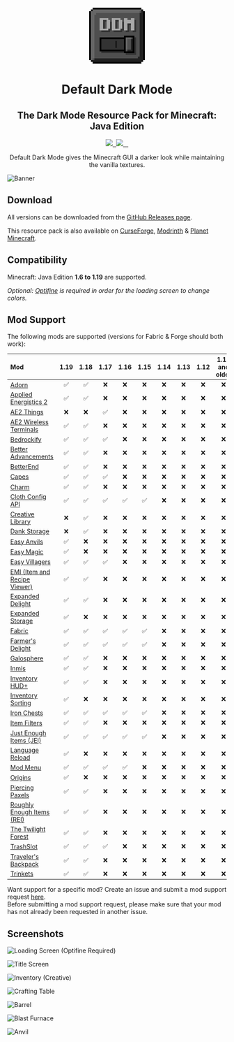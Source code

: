 <p align="center">
    <img src="pack.png" />
    <h1 align="center">Default Dark Mode</h1>
    <h2 align="center">The Dark Mode Resource Pack for Minecraft: Java Edition</h2>
</p>

<p align="center">
    <a aria-label="build" href="https://github.com/nebuIr/Default-Dark-Mode/actions">
        <img src="https://img.shields.io/github/workflow/status/nebuIr/Default-Dark-Mode/%E2%9A%A1%20Optimize%20PNG%20files">
    </a>
    <a aria-label="release" href="https://github.com/nebuIr/Default-Dark-Mode/releases/latest">
        <img alt="" src="https://img.shields.io/github/v/release/nebuIr/Default-Dark-Mode">
    </a>
    <a aria-label="license" href="https://creativecommons.org/licenses/by-nc-sa/4.0/">
        <img src="https://img.shields.io/badge/license-CC%20BY--NC--SA%204.0-brightgreen.svg">
    </a>
    <a aria-label="github downloads" href="https://github.com/nebuIr/Default-Dark-Mode/releases">
        <img alt="" src="https://img.shields.io/github/downloads/nebuIr/Default-Dark-Mode/total?logo=github">
    </a>
    <a aria-label="modrinth downloads" href="https://modrinth.com/resourcepack/default-dark-mode/versions">
        <img alt="" src="https://img.shields.io/endpoint?url=https://api.darkomizer.com/shields/downloads/modrinth">
    </a>
    <a aria-label="curseforge downloads" href="https://www.curseforge.com/minecraft/texture-packs/default-dark-mode/files">
        <img alt="" src="https://img.shields.io/endpoint?url=https://api.darkomizer.com/shields/downloads/curseforge">
    </a>
</p>

<p align="center">
    Default Dark Mode gives the Minecraft GUI a darker look while maintaining the vanilla textures.
</p>

![Banner](https://i.imgur.com/p9lNs6l.png)

## Download

All versions can be downloaded from the [GitHub Releases page](https://github.com/nebuIr/Default-Dark-Mode/releases).

This resource pack is also available on [CurseForge](https://www.curseforge.com/minecraft/texture-packs/default-dark-mode), [Modrinth](https://modrinth.com/resourcepack/default-dark-mode) & [Planet Minecraft](https://www.planetminecraft.com/texture_pack/default-dark-mode).

## Compatibility

Minecraft: Java Edition **1.6 to 1.19** are supported.

*Optional: [Optifine](https://optifine.net/) is required in order for the loading screen to change colors.*

## Mod Support

The following mods are supported (versions for Fabric & Forge should both work):

| Mod                                                                                                             | 1.19 | 1.18 | 1.17 | 1.16 | 1.15 | 1.14 | 1.13 | 1.12 | 1.11 and older |
| :-------------------------------------------------------------------------------------------------------------- | :--: | :--: | :--: | :--: | :--: | :--: | :--: | :--: | :------------: |
| [Adorn](https://www.curseforge.com/minecraft/mc-mods/adorn)                                                     |  ✅  |  ✅  |  ❌  |  ❌  |  ❌  |  ❌  |  ❌  |  ❌  |       ❌       |
| [Applied Energistics 2](https://www.curseforge.com/minecraft/mc-mods/applied-energistics-2)                     |  ✅  |  ✅  |  ❌  |  ❌  |  ❌  |  ❌  |  ❌  |  ❌  |       ❌       |
| [AE2 Things](https://www.curseforge.com/minecraft/mc-mods/ae2things)                                            |  ❌  |  ❌  |  ✅  |  ❌  |  ❌  |  ❌  |  ❌  |  ❌  |       ❌       |
| [AE2 Wireless Terminals](https://www.curseforge.com/minecraft/mc-mods/applied-energistics-2-wireless-terminals) |  ✅  |  ✅  |  ❌  |  ❌  |  ❌  |  ❌  |  ❌  |  ❌  |       ❌       |
| [Bedrockify](https://www.curseforge.com/minecraft/mc-mods/bedrockify)                                           |  ✅  |  ✅  |  ✅  |  ❌  |  ❌  |  ❌  |  ❌  |  ❌  |       ❌       |
| [Better Advancements](https://www.curseforge.com/minecraft/mc-mods/better-advancements)                         |  ✅  |  ✅  |  ❌  |  ❌  |  ❌  |  ❌  |  ❌  |  ❌  |       ❌       |
| [BetterEnd](https://www.curseforge.com/minecraft/mc-mods/betterend)                                             |  ✅  |  ✅  |  ❌  |  ❌  |  ❌  |  ❌  |  ❌  |  ❌  |       ❌       |
| [Capes](https://www.curseforge.com/minecraft/mc-mods/capes)                                                     |  ✅  |  ✅  |  ✅  |  ❌  |  ❌  |  ❌  |  ❌  |  ❌  |       ❌       |
| [Charm](https://www.curseforge.com/minecraft/mc-mods/charm)                                                     |  ✅  |  ✅  |  ❌  |  ❌  |  ❌  |  ❌  |  ❌  |  ❌  |       ❌       |
| [Cloth Config API](https://www.curseforge.com/minecraft/mc-mods/cloth-config)                                   |  ✅  |  ✅  |  ✅  |  ✅  |  ✅  |  ❌  |  ❌  |  ❌  |       ❌       |
| [Creative Library](https://www.curseforge.com/minecraft/mc-mods/creative-library)                               |  ❌  |  ✅  |  ❌  |  ❌  |  ❌  |  ❌  |  ❌  |  ❌  |       ❌       |
| [Dank Storage](https://www.curseforge.com/minecraft/mc-mods/dank-storage)                                       |  ❌  |  ✅  |  ❌  |  ❌  |  ❌  |  ❌  |  ❌  |  ❌  |       ❌       |
| [Easy Anvils](https://www.curseforge.com/minecraft/mc-mods/easy-anvils)                                         |  ✅  |  ❌  |  ❌  |  ❌  |  ❌  |  ❌  |  ❌  |  ❌  |       ❌       |
| [Easy Magic](https://www.curseforge.com/minecraft/mc-mods/easy-magic)                                           |  ✅  |  ❌  |  ❌  |  ❌  |  ❌  |  ❌  |  ❌  |  ❌  |       ❌       |
| [Easy Villagers](https://www.curseforge.com/minecraft/mc-mods/easy-villagers)                                   |  ✅  |  ✅  |  ✅  |  ❌  |  ❌  |  ❌  |  ❌  |  ❌  |       ❌       |
| [EMI (Item and Recipe Viewer)](https://www.curseforge.com/minecraft/mc-mods/emi)                                |  ✅  |  ✅  |  ❌  |  ❌  |  ❌  |  ❌  |  ❌  |  ❌  |       ❌       |
| [Expanded Delight](https://www.curseforge.com/minecraft/mc-mods/expanded-delight)                               |  ✅  |  ✅  |  ❌  |  ❌  |  ❌  |  ❌  |  ❌  |  ❌  |       ❌       |
| [Expanded Storage](https://www.curseforge.com/minecraft/mc-mods/expanded-storage)                               |  ✅  |  ❌  |  ❌  |  ❌  |  ❌  |  ❌  |  ❌  |  ❌  |       ❌       |
| [Fabric](https://fabricmc.net/)                                                                                 |  ✅  |  ✅  |  ✅  |  ✅  |  ✅  |  ❌  |  ❌  |  ❌  |       ❌       |
| [Farmer's Delight](https://www.curseforge.com/minecraft/mc-mods/farmers-delight)                                |  ✅  |  ✅  |  ✅  |  ✅  |  ✅  |  ❌  |  ❌  |  ❌  |       ❌       |
| [Galosphere](https://www.curseforge.com/minecraft/mc-mods/galosphere)                                           |  ✅  |  ✅  |  ❌  |  ❌  |  ❌  |  ❌  |  ❌  |  ❌  |       ❌       |
| [Inmis](https://www.curseforge.com/minecraft/mc-mods/inmis)                                                     |  ✅  |  ✅  |  ❌  |  ❌  |  ❌  |  ❌  |  ❌  |  ❌  |       ❌       |
| [Inventory HUD+](https://www.curseforge.com/minecraft/mc-mods/inventory-hud-forge)                              |  ✅  |  ✅  |  ❌  |  ❌  |  ❌  |  ❌  |  ❌  |  ❌  |       ❌       |
| [Inventory Sorting](https://www.curseforge.com/minecraft/mc-mods/inventory-sorting)                             |  ✅  |  ❌  |  ❌  |  ❌  |  ❌  |  ❌  |  ❌  |  ❌  |       ❌       |
| [Iron Chests](https://www.curseforge.com/minecraft/mc-mods/iron-chests)                                         |  ✅  |  ✅  |  ✅  |  ✅  |  ✅  |  ❌  |  ❌  |  ❌  |       ❌       |
| [Item Filters](https://www.curseforge.com/minecraft/mc-mods/item-filters)                                       |  ✅  |  ✅  |  ❌  |  ❌  |  ❌  |  ❌  |  ❌  |  ❌  |       ❌       |
| [Just Enough Items (JEI)](https://www.curseforge.com/minecraft/mc-mods/jei)                                     |  ✅  |  ✅  |  ✅  |  ✅  |  ✅  |  ❌  |  ❌  |  ❌  |       ❌       |
| [Language Reload](https://www.curseforge.com/minecraft/mc-mods/language-reload)                                 |  ✅  |  ❌  |  ❌  |  ❌  |  ❌  |  ❌  |  ❌  |  ❌  |       ❌       |
| [Mod Menu](https://www.curseforge.com/minecraft/mc-mods/modmenu)                                                |  ✅  |  ✅  |  ✅  |  ✅  |  ❌  |  ❌  |  ❌  |  ❌  |       ❌       |
| [Origins](https://www.curseforge.com/minecraft/mc-mods/origins)                                                 |  ✅  |  ❌  |  ❌  |  ❌  |  ❌  |  ❌  |  ❌  |  ❌  |       ❌       |
| [Piercing Paxels](https://www.curseforge.com/minecraft/mc-mods/piercing-paxels)                                 |  ✅  |  ✅  |  ❌  |  ❌  |  ❌  |  ❌  |  ❌  |  ❌  |       ❌       |
| [Roughly Enough Items (REI)](https://www.curseforge.com/minecraft/mc-mods/roughly-enough-items)                 |  ✅  |  ✅  |  ❌  |  ❌  |  ❌  |  ❌  |  ❌  |  ❌  |       ❌       |
| [The Twilight Forest](https://www.curseforge.com/minecraft/mc-mods/the-twilight-forest)                         |  ✅  |  ✅  |  ❌  |  ❌  |  ❌  |  ❌  |  ❌  |  ❌  |       ❌       |
| [TrashSlot](https://www.curseforge.com/minecraft/mc-mods/trashslot)                                             |  ✅  |  ✅  |  ✅  |  ❌  |  ❌  |  ❌  |  ❌  |  ❌  |       ❌       |
| [Traveler's Backpack](https://www.curseforge.com/minecraft/mc-mods/travelers-backpack)                          |  ✅  |  ✅  |  ❌  |  ❌  |  ❌  |  ❌  |  ❌  |  ❌  |       ❌       |
| [Trinkets](https://www.curseforge.com/minecraft/mc-mods/trinkets)                                               |  ✅  |  ✅  |  ❌  |  ❌  |  ❌  |  ❌  |  ❌  |  ❌  |       ❌       |

Want support for a specific mod? Create an issue and submit a mod support request [here](https://github.com/nebuIr/Default-Dark-Mode/issues/new/choose).\
Before submitting a mod support request, please make sure that your mod has not already been requested in another issue.

## Screenshots

![Loading Screen (Optifine Required)](https://i.imgur.com/x5Ujnte.png)

![Title Screen](https://i.imgur.com/2decASu.png)

![Inventory (Creative)](https://i.imgur.com/Uhn2a7U.png)

![Crafting Table](https://i.imgur.com/9bcmUt0.png)

![Barrel](https://i.imgur.com/dLCXsP3.png)

![Blast Furnace](https://i.imgur.com/R56d1RV.png)

![Anvil](https://i.imgur.com/wzQRLz7.png)
